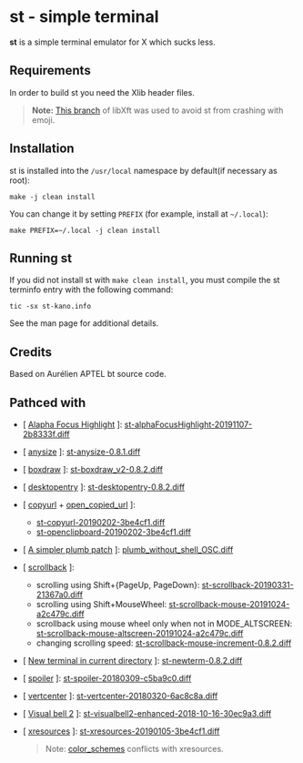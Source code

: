 # st - simple terminal

**st** is a simple terminal emulator for X which sucks less.


## Requirements

In order to build st you need the Xlib header files.

> **Note:**
> [This branch](https://gitlab.freedesktop.org/mawww/libxft/tree/bgra-glyphs) of libXft was used to avoid st from crashing with emoji.

## Installation

st is installed into the `/usr/local` namespace by default(if necessary as root):

    make -j clean install

You can change it by setting `PREFIX` (for example, install at `~/.local`):

    make PREFIX=~/.local -j clean install


## Running st

If you did not install st with `make clean install`, you must compile
the st terminfo entry with the following command:

    tic -sx st-kano.info

See the man page for additional details.

## Credits

Based on Aurélien APTEL <aurelien dot aptel at gmail dot com> bt source code.

## Pathced with

- \[ [Alapha Focus Highlight](https://st.suckless.org/patches/alpha_focus_highlight/) \]:
  [st-alphaFocusHighlight-20191107-2b8333f.diff](https://github.com/juliusHuelsmann/st/releases/download/patchesV1/st-alphaFocusHighlight-20191107-2b8333f.diff)

- \[ [anysize](https://st.suckless.org/patches/anysize/) \]:
  [st-anysize-0.8.1.diff](https://st.suckless.org/patches/anysize/st-anysize-0.8.1.diff)

- \[ [boxdraw](https://st.suckless.org/patches/boxdraw/) \]:
  [st-boxdraw_v2-0.8.2.diff](https://st.suckless.org/patches/boxdraw/st-boxdraw_v2-0.8.2.diff)

- \[ [desktopentry](https://st.suckless.org/patches/desktopentry/) \]:
  [st-desktopentry-0.8.2.diff](https://st.suckless.org/patches/desktopentry/st-desktopentry-0.8.2.diff)

- \[ [copyurl](https://st.suckless.org/patches/copyurl/) + [open_copied_url](https://st.suckless.org/patches/open_copied_url/) \]:
  - [st-copyurl-20190202-3be4cf1.diff](https://st.suckless.org/patches/copyurl/st-copyurl-20190202-3be4cf1.diff)
  - [st-openclipboard-20190202-3be4cf1.diff](https://st.suckless.org/patches/open_copied_url/st-openclipboard-20190202-3be4cf1.diff)

- \[ [A simpler plumb patch](https://st.suckless.org/patches/right_click_to_plumb/) \]:
  [plumb_without_shell_OSC.diff](https://st.suckless.org/patches/right_click_to_plumb/plumb_without_shell_OSC.diff)

- \[ [scrollback](https://st.suckless.org/patches/scrollback/) \]:
  - scrolling using Shift+\{PageUp, PageDown\}:
    [st-scrollback-20190331-21367a0.diff](https://st.suckless.org/patches/scrollback/st-scrollback-20190331-21367a0.diff)
  - scrolling using Shift+MouseWheel:
    [st-scrollback-mouse-20191024-a2c479c.diff](https://st.suckless.org/patches/scrollback/st-scrollback-mouse-20191024-a2c479c.diff)
  - scrollback using mouse wheel only when not in MODE_ALTSCREEN:
    [st-scrollback-mouse-altscreen-20191024-a2c479c.diff](https://st.suckless.org/patches/scrollback/st-scrollback-mouse-altscreen-20191024-a2c479c.diff)
  - changing scrolling speed:
    [st-scrollback-mouse-increment-0.8.2.diff](https://st.suckless.org/patches/scrollback/st-scrollback-mouse-increment-0.8.2.diff)

- \[ [New terminal in current directory](https://st.suckless.org/patches/newterm/) \]:
  [st-newterm-0.8.2.diff](https://st.suckless.org/patches/newterm/st-newterm-0.8.2.diff)

- \[ [spoiler](https://st.suckless.org/patches/spoiler/) \]:
  [st-spoiler-20180309-c5ba9c0.diff](https://st.suckless.org/patches/spoiler/st-spoiler-20180309-c5ba9c0.diff)

- \[ [vertcenter](https://st.suckless.org/patches/vertcenter/) \]:
  [st-vertcenter-20180320-6ac8c8a.diff](https://st.suckless.org/patches/vertcenter/st-vertcenter-20180320-6ac8c8a.diff)

- \[ [Visual bell 2](https://st.suckless.org/patches/visualbell/) \]:
  [st-visualbell2-enhanced-2018-10-16-30ec9a3.diff](https://st.suckless.org/patches/visualbell/st-visualbell2-enhanced-2018-10-16-30ec9a3.diff)

- \[ [xresources](https://st.suckless.org/patches/xresources/) \]:
  [st-xresources-20190105-3be4cf1.diff](https://st.suckless.org/patches/xresources/st-xresources-20190105-3be4cf1.diff)

  > Note: [color_schemes](https://st.suckless.org/patches/palettes/) conflicts with xresources.
